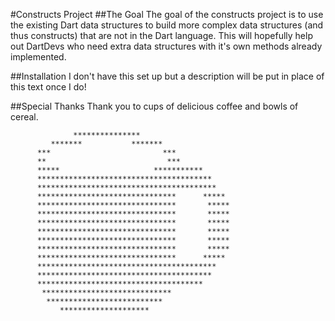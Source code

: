 #Constructs Project
##The Goal
The goal of the constructs project is to use the existing Dart data structures to build more complex data structures (and thus constructs) that 
are not in the Dart language. This will hopefully help out DartDevs who need extra data structures with it's own methods already implemented.


##Installation
I don't have this set up but a description will be put in place of this text once I do!

##Special Thanks
Thank you to cups of delicious coffee and bowls of cereal.

                  ***************
             *******           *******
          ***                         ***
          **                           ***
          *****                     ***********
          ***************************************
          ****************************************
          *******************************      *****
          *******************************       *****
          *******************************       *****
          *******************************       *****
          *******************************       *****
          *******************************       *****
          *******************************       *****
          *******************************      *****
          ****************************************
          ***************************************
          *************************************
           *****************************
            **************************
               ********************

